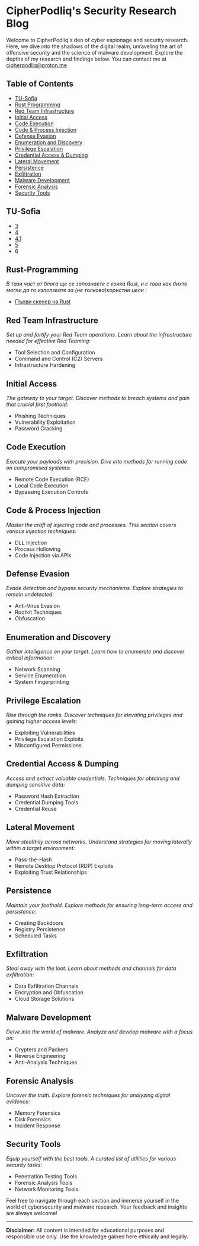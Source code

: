 # CipherPodliq's Security Research Blog

Welcome to CipherPodliq's den of cyber espionage and security research. Here, we dive into the shadows of the digital realm, unraveling the art of offensive security and the science of malware development. Explore the depths of my research and findings below.
You can contact me at cipherpodliq@proton.me

## Table of Contents

- [TU-Sofia](#tu-sofia)
- [Rust Programming](#rust-programming)
- [Red Team Infrastructure](#red-team-infrastructure)
- [Initial Access](#initial-access)
- [Code Execution](#code-execution)
- [Code & Process Injection](#code--process-injection)
- [Defense Evasion](#defense-evasion)
- [Enumeration and Discovery](#enumeration-and-discovery)
- [Privilege Escalation](#privilege-escalation)
- [Credential Access & Dumping](#credential-access--dumping)
- [Lateral Movement](#lateral-movement)
- [Persistence](#persistence)
- [Exfiltration](#exfiltration)
- [Malware Development](#malware-development)
- [Forensic Analysis](#forensic-analysis)
- [Security Tools](#security-tools)


## TU-Sofia

- [3](tu-sofia-3.md)
- [4](tu-sofia-4.md)
- [4.1](tu-sofia-4_1.md)
- [5](tu-sofia-5.md)
- 6

## Rust-Programming

_В тази част от блога ще се запознаете с езика Rust, и с това как бихте могли да го използвате за (не толкова)користни цели :_

- [Първи скенер на Rust](firstrustscanner.md)

## Red Team Infrastructure

_Set up and fortify your Red Team operations. Learn about the infrastructure needed for effective Red Teaming:_

- Tool Selection and Configuration
- Command and Control (C2) Servers
- Infrastructure Hardening

## Initial Access

_The gateway to your target. Discover methods to breach systems and gain that crucial first foothold:_

- Phishing Techniques
- Vulnerability Exploitation
- Password Cracking

## Code Execution

_Execute your payloads with precision. Dive into methods for running code on compromised systems:_

- Remote Code Execution (RCE)
- Local Code Execution
- Bypassing Execution Controls

## Code & Process Injection

_Master the craft of injecting code and processes. This section covers various injection techniques:_

- DLL Injection
- Process Hollowing
- Code Injection via APIs

## Defense Evasion

_Evade detection and bypass security mechanisms. Explore strategies to remain undetected:_

- Anti-Virus Evasion
- Rootkit Techniques
- Obfuscation

## Enumeration and Discovery

_Gather intelligence on your target. Learn how to enumerate and discover critical information:_

- Network Scanning
- Service Enumeration
- System Fingerprinting

## Privilege Escalation

_Rise through the ranks. Discover techniques for elevating privileges and gaining higher access levels:_

- Exploiting Vulnerabilities
- Privilege Escalation Exploits
- Misconfigured Permissions

## Credential Access & Dumping

_Access and extract valuable credentials. Techniques for obtaining and dumping sensitive data:_

- Password Hash Extraction
- Credential Dumping Tools
- Credential Reuse

## Lateral Movement

_Move stealthily across networks. Understand strategies for moving laterally within a target environment:_

- Pass-the-Hash
- Remote Desktop Protocol (RDP) Exploits
- Exploiting Trust Relationships

## Persistence

_Maintain your foothold. Explore methods for ensuring long-term access and persistence:_

- Creating Backdoors
- Registry Persistence
- Scheduled Tasks

## Exfiltration

_Steal away with the loot. Learn about methods and channels for data exfiltration:_

- Data Exfiltration Channels
- Encryption and Obfuscation
- Cloud Storage Solutions

## Malware Development

_Delve into the world of malware. Analyze and develop malware with a focus on:_

- Crypters and Packers
- Reverse Engineering
- Anti-Analysis Techniques

## Forensic Analysis

_Uncover the truth. Explore forensic techniques for analyzing digital evidence:_

- Memory Forensics
- Disk Forensics
- Incident Response

## Security Tools

_Equip yourself with the best tools. A curated list of utilities for various security tasks:_

- Penetration Testing Tools
- Forensic Analysis Tools
- Network Monitoring Tools

Feel free to navigate through each section and immerse yourself in the world of cybersecurity and malware research. Your feedback and insights are always welcome!

---

**Disclaimer:** All content is intended for educational purposes and responsible use only. Use the knowledge gained here ethically and legally.



